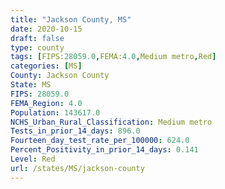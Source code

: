 ```yaml
---
title: "Jackson County, MS"
date: 2020-10-15
draft: false
type: county
tags: [FIPS:28059.0,FEMA:4.0,Medium metro,Red]
categories: [MS]
County: Jackson County
State: MS
FIPS: 28059.0
FEMA_Region: 4.0
Population: 143617.0
NCHS_Urban_Rural_Classification: Medium metro
Tests_in_prior_14_days: 896.0
Fourteen_day_test_rate_per_100000: 624.0
Percent_Positivity_in_prior_14_days: 0.141
Level: Red
url: /states/MS/jackson-county
---
```



